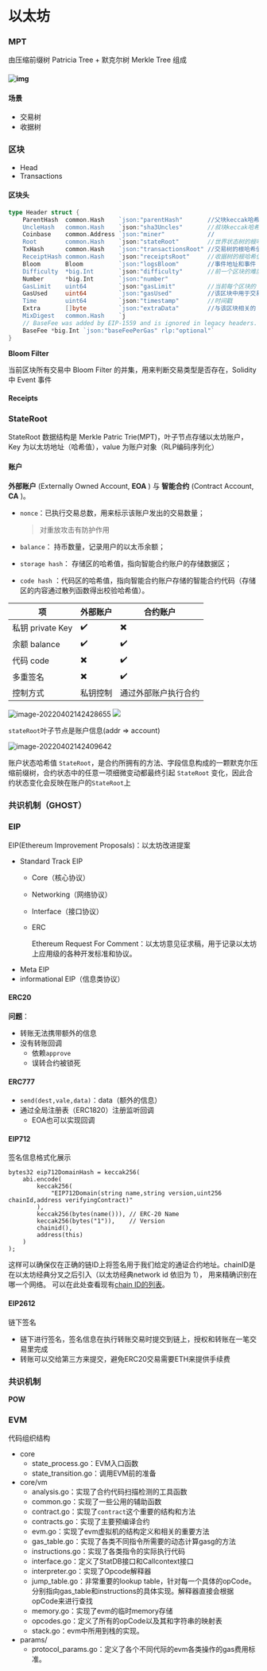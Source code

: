 # 以太坊

### MPT

由压缩前缀树 Patricia Tree + 默克尔树 Merkle Tree 组成

#### ![img](http://cdn.blocketh.top/img/4.png)

#### 场景

* 交易树
* 收据树

### 区块

* Head
* Transactions

#### 区块头

```go
type Header struct {
	ParentHash  common.Hash    `json:"parentHash"       //父块keccak哈希
	UncleHash   common.Hash    `json:"sha3Uncles"       //叔块keccak哈希
	Coinbase    common.Address `json:"miner"            //
	Root        common.Hash    `json:"stateRoot"        //世界状态树的根哈希值
	TxHash      common.Hash    `json:"transactionsRoot" //交易树的根哈希值
	ReceiptHash common.Hash    `json:"receiptsRoot"     //收据树的根哈希值
	Bloom       Bloom          `json:"logsBloom"        //事件地址和事件 topic 的布隆滤波器
	Difficulty  *big.Int       `json:"difficulty"       //前一个区块的难度
	Number      *big.Int       `json:"number"           
	GasLimit    uint64         `json:"gasLimit"         //当前每个区块的 gas 使用限制值
	GasUsed     uint64         `json:"gasUsed"          //该区块中用于交易的 gas 消耗值
	Time        uint64         `json:"timestamp"        //时间戳
	Extra       []byte         `json:"extraData"        //与该区块相关的 32 字节数据
	MixDigest   common.Hash    `j
	// BaseFee was added by EIP-1559 and is ignored in legacy headers.
	BaseFee *big.Int `json:"baseFeePerGas" rlp:"optional"`
}
```

**Bloom Filter**

当前区块所有交易中 Bloom Filter 的并集，用来判断交易类型是否存在，Solidity 中 Event 事件

#### Receipts

### StateRoot

StateRoot 数据结构是 Merkle Patric Trie(MPT)，叶子节点存储以太坊账户，Key 为以太坊地址（哈希值），value 为账户对象（RLP编码序列化）

#### 账户

**外部账户** (Externally Owned Account, **EOA** ) 与 **智能合约** (Contract Account, **CA** )。

*   `nonce`：已执行交易总数，用来标示该账户发出的交易数量；

    > 对重放攻击有防护作用
* `balance`： 持币数量，记录用户的以太币余额；
* `storage hash`： 存储区的哈希值，指向智能合约账户的存储数据区；
* `code hash` ：代码区的哈希值，指向智能合约账户存储的智能合约代码（存储区的内容通过散列函数得出校验哈希值）。

| 项              | 外部账户 | 合约账户       |
| -------------- | ---- | ---------- |
| 私钥 private Key | ✔️   | ✖️         |
| 余额 balance     | ✔️   | ✔️         |
| 代码 code        | ✖️   | ✔️         |
| 多重签名           | ✖️   | ✔️         |
| 控制方式           | 私钥控制 | 通过外部账户执行合约 |

![image-20220402142428655](http://cdn.blocketh.top/img/image-20220402142428655.png) ![](http://cdn.blocketh.top/img/image-20220402142428655.png)

`stateRoot`叶子节点是账户信息(addr => account)

![image-20220402142409642](http://cdn.blocketh.top/img/image-20220402142409642.png)

账户状态哈希值 `StateRoot`，是合约所拥有的方法、字段信息构成的一颗默克尔压缩前缀树，合约状态中的任意一项细微变动都最终引起 `StateRoot` 变化，因此合约状态变化会反映在账户的`StateRoot`上

### 共识机制（GHOST）

### EIP

EIP(Ethereum Improvement Proposals)：以太坊改进提案

* Standard Track EIP
  * Core（核心协议）
  * Networking（网络协议）
  * Interface（接口协议）
  *   ERC

      Ethereum Request For Comment：以太坊意见征求稿，用于记录以太坊上应用级的各种开发标准和协议。
* Meta EIP
* informational EIP（信息类协议）

#### ERC20

**问题**：

* 转账无法携带额外的信息
* 没有转账回调
  * 依赖`approve`
  * 误转合约被锁死

#### ERC777

* `send(dest,vale,data)`：data（额外的信息）
* 通过全局注册表（ERC1820）注册监听回调
  * EOA也可以实现回调

#### EIP712

签名信息格式化展示

```solidity
bytes32 eip712DomainHash = keccak256(
    abi.encode(
        keccak256(
            "EIP712Domain(string name,string version,uint256 chainId,address verifyingContract)"
        ),
        keccak256(bytes(name())), // ERC-20 Name
        keccak256(bytes("1")),    // Version
        chainid(),
        address(this)
    )
);
```

这样可以确保仅在正确的链ID上将签名用于我们给定的通证合约地址。chainID是在以太坊经典分叉之后引入（以太坊经典network id 依旧为 1）， 用来精确识别在哪一个网络。 可以在此处查看现有[chain ID的列表](https://medium.com/@piyopiyo/list-of-ethereums-major-network-and-chain-ids-2bc58e928508)。

#### EIP2612

链下签名

* 链下进行签名，签名信息在执行转账交易时提交到链上，授权和转账在一笔交易里完成
* 转账可以交给第三方来提交，避免ERC20交易需要ETH来提供手续费

### 共识机制

**POW**

### EVM

代码组织结构

* core
  * state\_process.go：EVM入口函数
  * state\_transition.go：调用EVM前的准备
* core/vm
  * analysis.go：实现了合约代码扫描检测的工具函数
  * common.go：实现了一些公用的辅助函数
  * contract.go：实现了`contract`这个重要的结构和方法
  * contracts.go：实现了主要预编译合约
  * evm.go：实现了evm虚拟机的结构定义和相关的重要方法
  * gas\_table.go：实现了各类不同指令所需要的动态计算gasg的方法
  * instructions.go：实现了各类指令的实际执行代码
  * interface.go：定义了StatDB接口和Callcontext接口
  * interpreter.go：实现了Opcode解释器
  * jump\_table.go：非常重要的lookup table，针对每一个具体的opCode。分别指向gas\_table和instructions的具体实现。解释器直接会根据opCode来进行查找
  * memory.go：实现了evm的临时memory存储
  * opcodes.go：定义了所有的opCode以及其和字符串的映射表
  * stack.go：evm中所用到栈的实现。
* params/
  * protocol\_params.go：定义了各个不同代际的evm各类操作的gas费用标准。
